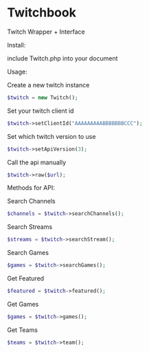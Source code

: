 # Twitchbook
Twitch Wrapper + Interface

Install:

  include Twitch.php into your document


Usage:
  
  Create a new twitch instance
  ```php
  $twitch = new Twitch();
  ```
  
  Set your twitch client id
  ```php
  $twitch->setClientId("AAAAAAAAABBBBBBBCCC");
  ```
	
  Set which twitch version to use
  ```php
  $twitch->setApiVersion(3);
  ```
  
  Call the api manually
  ```php
  $twitch->raw($url);
  ```
  
  Methods for API: 
  
  Search Channels
  ```php
  $channels = $twitch->searchChannels();
  ```
  
  Search Streams
  ```php
  $streams = $twitch->searchStream();
  ```
  
  Search Games 
  ```php
  $games = $twitch->searchGames();
  ```
  
  Get Featured 
  ```php
  $featured = $twitch->featured();
  ```
  
  Get Games 
  ```php
  $games = $twitch->games();
  ```
  
  Get Teams
  ```php
  $teams = $twitch->team();
  ````
  
